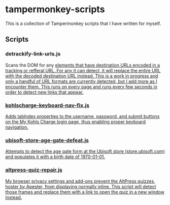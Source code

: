 # tampermonkey-scripts
This is a collection of Tampermonkey scripts that I have written for myself.

## Scripts

### detrackify-link-urls.js

Scans the DOM for any <a href> elements that have destination URLs encoded in a tracking or refferal URL. For any it can detect, it will replace the entire URL with the decoded destination URL instead. This is a work in progress and only a handful of URL formats are currently detected, but I add more as I encounter them. This runs on every page and runs every few seconds in order to detect new links that appear.

### kohlscharge-keyboard-nav-fix.js

Adds tabIndex properties to the username, password, and submit buttons on the My Kohls Charge login page, thus enabling proper keyboard navigation.

### ubisoft-store-age-gate-defeat.js

Attempts to detect the age gate form at the Ubisoft store (store.ubisoft.com) and populates it with a birth date of 1970-01-01.

### altpress-quiz-repair.js

My browser privacy settings and add-ons prevent the AltPress quizzes, hoster by Apester, from displaying normally inline. This script will detect those frames and replace them with a link to open the quiz in a new window instead.
